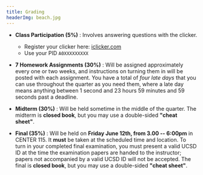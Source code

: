 ```yaml
---
title: Grading
headerImg: beach.jpg
---
```


- **Class Participation (5%)** :
  Involves answering questions with the clicker.
  - Register your clicker here: [iclicker.com](http://www.iclicker.com)
  - Use your PID `A0XXXXXXXXX`

- **7 Homework Assignments (30%)** :
  Will be assigned approximately every one or two weeks,
  and instructions on turning them in will be posted with
  each assignment. You have a total of *four late days*
  that you can use throughout the quarter as you need them,
  where a late day means anything between 1 second and 23
  hours 59 minutes and 59 seconds past a deadline.

- **Midterm (30%)** :
  Will be held sometime in the middle of the quarter.
  The midterm is **closed book**, but you may use a
  double-sided **"cheat sheet"**.

- **Final (35%)** :
  Will be held on **Friday June 12th, from 3.00 -- 6:00pm** in CENTER 115.
  It **must** be taken at the scheduled time and location.
  To turn in your completed final examination, you must
  present a valid UCSD ID at the time the examination
  papers are handed to the instructor; papers not
  accompanied by a valid UCSD ID will not be accepted.
  The final is **closed book**, but you may use a
  double-sided **"cheat sheet"**.

